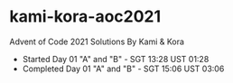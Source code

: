 # kami-kora-aoc2021
Advent of Code 2021 Solutions By Kami &amp; Kora
- Started Day 01 "A" and "B" - SGT 13:28 UST 01:28
- Completed Day 01 "A" and "B" - SGT 15:06 UST 03:06
